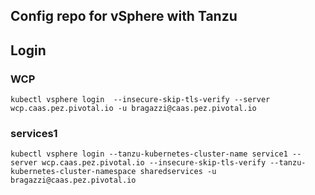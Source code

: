 ## Config repo for vSphere with Tanzu

## Login

### WCP
    kubectl vsphere login  --insecure-skip-tls-verify --server wcp.caas.pez.pivotal.io -u bragazzi@caas.pez.pivotal.io

### services1
    kubectl vsphere login --tanzu-kubernetes-cluster-name service1 --server wcp.caas.pez.pivotal.io --insecure-skip-tls-verify --tanzu-kubernetes-cluster-namespace sharedservices -u bragazzi@caas.pez.pivotal.io

